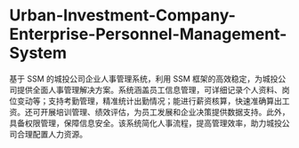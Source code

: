 # Urban-Investment-Company-Enterprise-Personnel-Management-System
基于 SSM 的城投公司企业人事管理系统，利用 SSM 框架的高效稳定，为城投公司提供全面人事管理解决方案。系统涵盖员工信息管理，可详细记录个人资料、岗位变动等；支持考勤管理，精准统计出勤情况；能进行薪资核算，快速准确算出工资。还可开展培训管理、绩效评估，为员工发展和企业决策提供数据支持。此外，具备权限管理，保障信息安全。该系统简化人事流程，提高管理效率，助力城投公司合理配置人力资源。 
